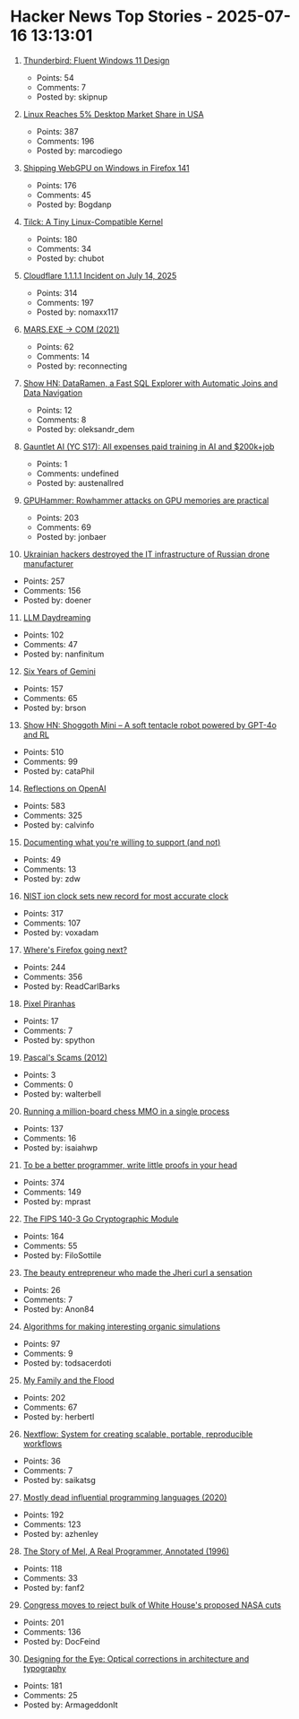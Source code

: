 # Hacker News Top Stories - 2025-07-16 13:13:01

1. [Thunderbird: Fluent Windows 11 Design](https://github.com/Deathbyteacup/fluentbird)
   - Points: 54
   - Comments: 7
   - Posted by: skipnup

2. [Linux Reaches 5% Desktop Market Share in USA](https://ostechnix.com/linux-reaches-5-desktop-market-share-in-usa/)
   - Points: 387
   - Comments: 196
   - Posted by: marcodiego

3. [Shipping WebGPU on Windows in Firefox 141](https://mozillagfx.wordpress.com/2025/07/15/shipping-webgpu-on-windows-in-firefox-141/)
   - Points: 176
   - Comments: 45
   - Posted by: Bogdanp

4. [Tilck: A Tiny Linux-Compatible Kernel](https://github.com/vvaltchev/tilck)
   - Points: 180
   - Comments: 34
   - Posted by: chubot

5. [Cloudflare 1.1.1.1 Incident on July 14, 2025](https://blog.cloudflare.com/cloudflare-1-1-1-1-incident-on-july-14-2025/)
   - Points: 314
   - Comments: 197
   - Posted by: nomaxx117

6. [MARS.EXE → COM (2021)](https://chaos.if.uj.edu.pl/~wojtek/MARS.COM/)
   - Points: 62
   - Comments: 14
   - Posted by: reconnecting

7. [Show HN: DataRamen, a Fast SQL Explorer with Automatic Joins and Data Navigation](https://dataramen.xyz/)
   - Points: 12
   - Comments: 8
   - Posted by: oleksandr_dem

8. [Gauntlet AI (YC S17): All expenses paid training in AI and $200k+job](https://www.crossover.com/jobs/5597/gauntlet-ai/ai-challenger/apply)
   - Points: 1
   - Comments: undefined
   - Posted by: austenallred

9. [GPUHammer: Rowhammer attacks on GPU memories are practical](https://gpuhammer.com/)
   - Points: 203
   - Comments: 69
   - Posted by: jonbaer

10. [Ukrainian hackers destroyed the IT infrastructure of Russian drone manufacturer](https://prm.ua/en/ukrainian-hackers-destroyed-the-it-infrastructure-of-a-russian-drone-manufacturer-what-is-known/)
   - Points: 257
   - Comments: 156
   - Posted by: doener

11. [LLM Daydreaming](https://gwern.net/ai-daydreaming)
   - Points: 102
   - Comments: 47
   - Posted by: nanfinitum

12. [Six Years of Gemini](https://geminiprotocol.net/news/2025_06_20.gmi)
   - Points: 157
   - Comments: 65
   - Posted by: brson

13. [Show HN: Shoggoth Mini – A soft tentacle robot powered by GPT-4o and RL](https://www.matthieulc.com/posts/shoggoth-mini)
   - Points: 510
   - Comments: 99
   - Posted by: cataPhil

14. [Reflections on OpenAI](https://calv.info/openai-reflections)
   - Points: 583
   - Comments: 325
   - Posted by: calvinfo

15. [Documenting what you're willing to support (and not)](https://rachelbythebay.com/w/2025/07/07/support/)
   - Points: 49
   - Comments: 13
   - Posted by: zdw

16. [NIST ion clock sets new record for most accurate clock](https://www.nist.gov/news-events/news/2025/07/nist-ion-clock-sets-new-record-most-accurate-clock-world)
   - Points: 317
   - Comments: 107
   - Posted by: voxadam

17. [Where's Firefox going next?](https://connect.mozilla.org/t5/discussions/where-s-firefox-going-next-you-tell-us/m-p/100698#M39094)
   - Points: 244
   - Comments: 356
   - Posted by: ReadCarlBarks

18. [Pixel Piranhas](https://rybakov.com/blog/pixel_piranhas/)
   - Points: 17
   - Comments: 7
   - Posted by: spython

19. [Pascal's Scams (2012)](http://unenumerated.blogspot.com/2012/07/pascals-scams.html)
   - Points: 3
   - Comments: 0
   - Posted by: walterbell

20. [Running a million-board chess MMO in a single process](https://eieio.games/blog/a-million-realtime-chess-boards-in-a-single-process/)
   - Points: 137
   - Comments: 16
   - Posted by: isaiahwp

21. [To be a better programmer, write little proofs in your head](https://the-nerve-blog.ghost.io/to-be-a-better-programmer-write-little-proofs-in-your-head/)
   - Points: 374
   - Comments: 149
   - Posted by: mprast

22. [The FIPS 140-3 Go Cryptographic Module](https://go.dev/blog/fips140)
   - Points: 164
   - Comments: 55
   - Posted by: FiloSottile

23. [The beauty entrepreneur who made the Jheri curl a sensation](https://thehustle.co/originals/the-beauty-entrepreneur-who-made-the-jheri-curl-a-sensation)
   - Points: 26
   - Comments: 7
   - Posted by: Anon84

24. [Algorithms for making interesting organic simulations](https://bleuje.com/physarum-explanation/)
   - Points: 97
   - Comments: 9
   - Posted by: todsacerdoti

25. [My Family and the Flood](https://www.texasmonthly.com/news-politics/texas-flood-firsthand-account/)
   - Points: 202
   - Comments: 67
   - Posted by: herbertl

26. [Nextflow: System for creating scalable, portable, reproducible workflows](https://github.com/nextflow-io/nextflow)
   - Points: 36
   - Comments: 7
   - Posted by: saikatsg

27. [Mostly dead influential programming languages (2020)](https://www.hillelwayne.com/post/influential-dead-languages/)
   - Points: 192
   - Comments: 123
   - Posted by: azhenley

28. [The Story of Mel, A Real Programmer, Annotated (1996)](https://users.cs.utah.edu/~elb/folklore/mel-annotated/node1.html#SECTION00010000000000000000)
   - Points: 118
   - Comments: 33
   - Posted by: fanf2

29. [Congress moves to reject bulk of White House's proposed NASA cuts](https://arstechnica.com/space/2025/07/congress-moves-to-reject-bulk-of-white-houses-proposed-nasa-cuts/)
   - Points: 201
   - Comments: 136
   - Posted by: DocFeind

30. [Designing for the Eye: Optical corrections in architecture and typography](https://www.nubero.ch/blog/015/)
   - Points: 181
   - Comments: 25
   - Posted by: ArmageddonIt

